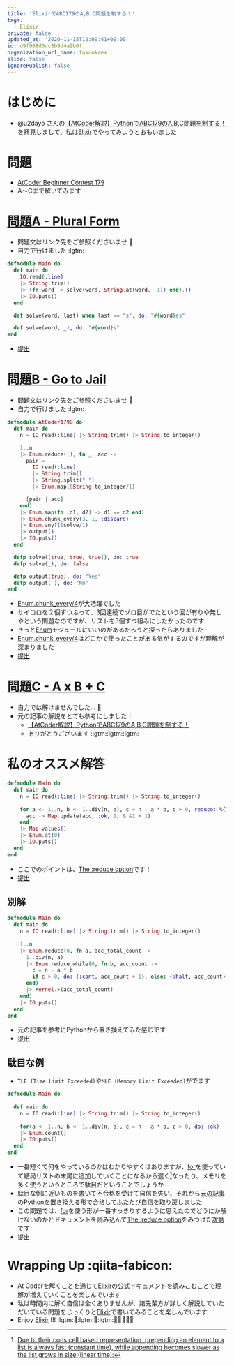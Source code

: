 ```yaml
---
title: 'ElixirでABC179のA,B,C問題を制する！'
tags:
  - Elixir
private: false
updated_at: '2020-11-15T12:09:41+09:00'
id: d9f968d0dc8b9d4a9b0f
organization_url_name: fukuokaex
slide: false
ignorePublish: false
---
```

# はじめに
- @u2dayo さんの[【AtCoder解説】PythonでABC179のA,B,C問題を制する！](https://qiita.com/u2dayo/items/acfeb20a912b04276641)を拝見しまして、私は[Elixir](https://elixir-lang.org/)でやってみようとおもいました

# 問題
- [AtCoder Beginner Contest 179](https://atcoder.jp/contests/abc179/tasks)
- A〜Cまで解いてみます

# [問題A - Plural Form](https://atcoder.jp/contests/abc179/tasks/abc179_a)
- 問題文はリンク先をご参照くださいませ :bow: 
- 自力で行けました :lgtm: 

```elixir
defmodule Main do
  def main do
    IO.read(:line)
    |> String.trim()
    |> (fn word -> solve(word, String.at(word, -1)) end).()
    |> IO.puts()
  end

  def solve(word, last) when last == "s", do: "#{word}es"

  def solve(word, _), do: "#{word}s"
end
```

- [提出](https://atcoder.jp/contests/abc179/submissions/17003643)

# [問題B - Go to Jail](https://atcoder.jp/contests/abc179/tasks/abc179_b)
- 問題文はリンク先をご参照くださいませ :bow: 
- 自力で行けました :lgtm: 

```elixir
defmodule AtCoder179B do
  def main do
    n = IO.read(:line) |> String.trim() |> String.to_integer()

    1..n
    |> Enum.reduce([], fn _, acc ->
      pair =
        IO.read(:line)
        |> String.trim()
        |> String.split(" ")
        |> Enum.map(&String.to_integer/1)

      [pair | acc]
    end)
    |> Enum.map(fn [d1, d2] -> d1 == d2 end)
    |> Enum.chunk_every(3, 1, :discard)
    |> Enum.any?(&solve/1)
    |> output()
    |> IO.puts()
  end

  defp solve([true, true, true]), do: true
  defp solve(_), do: false

  defp output(true), do: "Yes"
  defp output(_), do: "No"
end
```

- [Enum.chunk_every/4](https://hexdocs.pm/elixir/Enum.html#chunk_every/4)が大活躍でした
- サイコロを２個ずつふって、3回連続でゾロ目がでたという回が有りや無しやという問題なのですが、リストを3個ずつ組みにしたかったのです
- きっと[Enum](https://hexdocs.pm/elixir/Enum.html#content)モジュールにいいのがあるだろうと探ったらありました
- [Enum.chunk_every/4](https://hexdocs.pm/elixir/Enum.html#chunk_every/4)はどこかで使ったことがある気がするのですが理解が深まりました
- [提出](https://atcoder.jp/contests/abc179/submissions/17003874)

# [問題C - A x B + C](https://atcoder.jp/contests/abc179/tasks/abc179_c)
- 自力では解けませんでした... :baby:
- 元の記事の解説をとても参考にしました！
    - [【AtCoder解説】PythonでABC179のA,B,C問題を制する！](https://qiita.com/u2dayo/items/acfeb20a912b04276641)
    - ありがとうございます :lgtm::lgtm::lgtm:

# 私のオススメ解答
```elixir
defmodule Main do
  def main do
    n = IO.read(:line) |> String.trim() |> String.to_integer()
 
    for a <- 1..n, b <- 1..div(n, a), c = n - a * b, c > 0, reduce: %{} do
      acc -> Map.update(acc, :ok, 1, & &1 + 1)
    end
    |> Map.values()
    |> Enum.at(0)
    |> IO.puts()
  end
end
```
- ここでのポイントは、[The :reduce option](https://hexdocs.pm/elixir/Kernel.SpecialForms.html#for/1-the-reduce-option)です！
- [提出](https://atcoder.jp/contests/abc179/submissions/17005553)

## 別解

```elixir
defmodule Main do
  def main do
    n = IO.read(:line) |> String.trim() |> String.to_integer()
 
    1..n
    |> Enum.reduce(0, fn a, acc_total_count ->
      1..div(n, a)
      |> Enum.reduce_while(0, fn b, acc_count ->
        c = n - a * b
        if c > 0, do: {:cont, acc_count + 1}, else: {:halt, acc_count}
      end)
      |> Kernel.+(acc_total_count)
    end)
    |> IO.puts()
  end
end
```

- 元の記事を参考にPythonから置き換えてみた感じです
- [提出](https://atcoder.jp/contests/abc179/submissions/17005230)

## 駄目な例
- `TLE (Time Limit Exceeded)`や`MLE (Memory Limit Exceeded)`がでます

```elixir
defmodule Main do
 
  def main do
    n = IO.read(:line) |> String.trim() |> String.to_integer()
 
    for(a <- 1..n, b <- 1..div(n, a), c = n - a * b, c > 0, do: :ok)
    |> Enum.count()
    |> IO.puts()
  end
end
```

- 一番短くて何をやっているのかはわかりやすくはありますが、[for](https://hexdocs.pm/elixir/Kernel.SpecialForms.html#for/1)を使っていて結局リストの末尾に追加していくことになるから遅く[^1]なったり、メモリを多く使うというところで駄目だということでしょうか
- 駄目な例に近いものを書いて不合格を受けて自信を失い、それから[元の記事]((https://qiita.com/u2dayo/items/acfeb20a912b04276641))のPythonを置き換える形で合格してふたたび自信を取り戻しました
- この問題では、[for](https://hexdocs.pm/elixir/Kernel.SpecialForms.html#for/1)を使う形が一番すっきりするように思えたのでどうにか解けないのかとドキュメントを読み込んで[The :reduce option](https://hexdocs.pm/elixir/Kernel.SpecialForms.html#for/1-the-reduce-option)をみつけた[次第](https://qiita.com/torifukukaiou/items/d9f968d0dc8b9d4a9b0f#%E7%A7%81%E3%81%AE%E3%82%AA%E3%82%B9%E3%82%B9%E3%83%A1%E8%A7%A3%E7%AD%94)です
- [提出](https://atcoder.jp/contests/abc179/submissions/17005165)

# Wrapping Up :qiita-fabicon:
- At Coderを解くことを通じて[Elixir](https://elixir-lang.org/)の公式ドキュメントを読みこむことで理解が増えていくことを楽しんでいます
- 私は時間内に解く自信は全くありませんが、諸先輩方が詳しく解説していただいている問題をじっくりと[Elixir](https://elixir-lang.org/)で書いてみることを楽しんでいます
- Enjoy [Elixir](https://elixir-lang.org/) !!! :lgtm::rocket::lgtm::rocket::lgtm::rocket::fire::rocket::rocket::rocket: 


[^1]: [Due to their cons cell based representation, prepending an element to a list is always fast (constant time), while appending becomes slower as the list grows in size (linear time):](https://hexdocs.pm/elixir/List.html#content)




